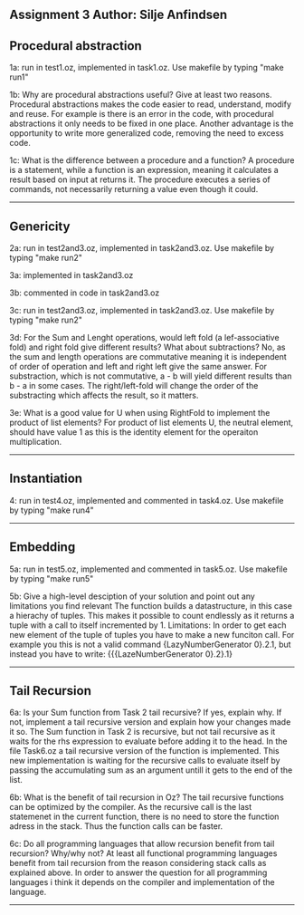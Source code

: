 Assignment 3
Author: Silje Anfindsen
-------------------------------------------------------------------------------------------------------------------------
## Procedural abstraction

1a: run in test1.oz, implemented in task1.oz. Use makefile by typing "make run1"

1b: Why are procedural abstractions useful? Give at least two reasons.
Procedural abstractions makes the code easier to read, understand, modify and reuse. For example is there is an error in the code, with procedural abstractions it only needs to be fixed in one place. Another advantage is the opportunity to write more generalized code, removing the need to excess code. 

1c: What is the difference between a procedure and a function?
A procedure is a statement, while a function is an expression, meaning it calculates a result based on input at returns it. The procedure executes a series of commands, not necessarily returning a value even though it could.  

-------------------------------------------------------------------------------------------------------------------------
## Genericity

2a: run in test2and3.oz, implemented in task2and3.oz. Use makefile by typing "make run2"

3a: implemented in task2and3.oz

3b: commented in code in task2and3.oz

3c: run in test2and3.oz, implemented in task2and3.oz. Use makefile by typing "make run2"

3d: For the Sum and Lenght operations, would left fold (a lef-associative fold) and right fold give different results? What about subtractions?
No, as the sum and length operations are commutative meaning it is independent of order of operation and left and right left give the same answer.
For substraction, which is not commutative, a - b will yield different results than b - a in some cases. 
The right/left-fold will change the order of the substracting which affects the result, so it matters.

3e: What is a good value for U when using RightFold to implement the product of list elements?
For product of list elements U, the neutral element, should have value 1 as this is the identity element for the operaiton multiplication.

-------------------------------------------------------------------------------------------------------------------------
## Instantiation

4: run in test4.oz, implemented and commented in task4.oz. Use makefile by typing "make run4"

-------------------------------------------------------------------------------------------------------------------------
## Embedding

5a: run in test5.oz, implemented and commented in task5.oz. Use makefile by typing "make run5"

5b: Give a high-level desciption of your solution and point out any limitations you find relevant
The function builds a datastructure, in this case a hierachy of tuples. This makes it possible to count endlessly as it returns a tuple  with a call to itself incremented by 1.
Limitations: In order to get each new element of the tuple of tuples you have to make a new funciton call. For example you this is not a valid command {LazyNumberGenerator 0}.2.1, but instead you have to write: {{{LazeNumberGenerator 0}.2}.1}

-------------------------------------------------------------------------------------------------------------------------
## Tail Recursion

6a: Is your Sum function from Task 2 tail recursive? If yes, explain why. If not, implement a tail recursive
version and explain how your changes made it so.
The Sum function in Task 2 is recursive, but not tail recursive as it waits for the rhs expression to evaluate before adding it to the head. In the file Task6.oz a tail recursive version of the function is implemented. This new implementation is waiting for the recursive calls to evaluate itself by passing the accumulating sum as an argument untill it gets to the end of the list.

6b: What is the benefit of tail recursion in Oz?
The tail recursive functions can be optimized by the compiler. As the recursive call is the last statemenet in the current function, there is no need to store the function adress in the stack. Thus the function calls can be faster.

6c: Do all programming languages that allow recursion benefit from tail recursion? Why/why not?
At least all functional programming languages benefit from tail recursion from the reason considering stack calls as explained above. In order to answer the question for all programming languages i think it depends on the compiler and implementation of the language. 

-------------------------------------------------------------------------------------------------------------------------
